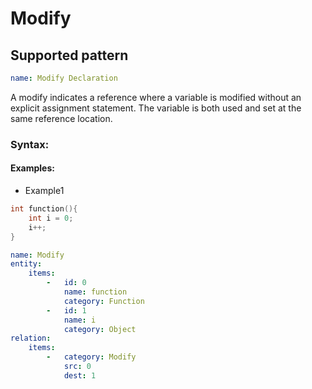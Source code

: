 # Modify

## Supported pattern
```yaml
name: Modify Declaration
```
A modify indicates a reference where a variable is modified without an explicit assignment statement. The variable is both used and set at the same reference location.

### Syntax: 

#### Examples: 

- Example1
```cpp
int function(){
    int i = 0;
    i++;
}
```

```yaml
name: Modify
entity:
    items:
        -   id: 0
            name: function
            category: Function
        -   id: 1
            name: i
            category: Object
relation:
    items:
        -   category: Modify
            src: 0
            dest: 1
```